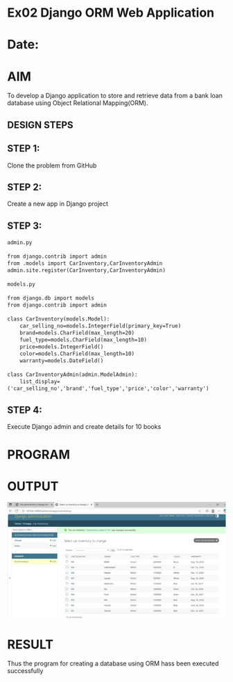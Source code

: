 # Ex02 Django ORM Web Application
# Date:
# AIM
To develop a Django application to store and retrieve data from a bank loan database using Object Relational Mapping(ORM).

## DESIGN STEPS
## STEP 1:
Clone the problem from GitHub

## STEP 2:
Create a new app in Django project

## STEP 3:
``` 
admin.py 

from django.contrib import admin
from .models import CarInventory,CarInventoryAdmin
admin.site.register(CarInventory,CarInventoryAdmin)

models.py
 
from django.db import models
from django.contrib import admin 

class CarInventory(models.Model):
    car_selling_no=models.IntegerField(primary_key=True)
    brand=models.CharField(max_length=20)
    fuel_type=models.CharField(max_length=10)
    price=models.IntegerField()
    color=models.CharField(max_length=10)
    warranty=models.DateField()

class CarInventoryAdmin(admin.ModelAdmin):
    list_display=('car_selling_no','brand','fuel_type','price','color','warranty')
```


## STEP 4:
Execute Django admin and create details for 10 books

# PROGRAM
# OUTPUT
![alt text](<Screenshot 2025-09-21 181919.png>)



# RESULT
Thus the program for creating a database using ORM hass been executed successfully
